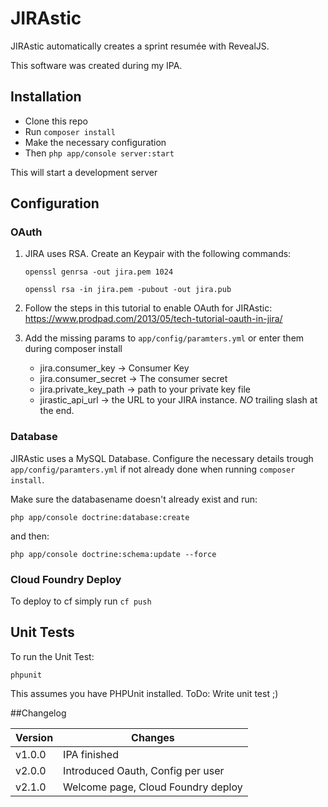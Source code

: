 # JIRAstic
JIRAstic automatically creates a sprint resumée with RevealJS.

This software was created during my IPA.

## Installation

- Clone this repo
- Run ``composer install``
- Make the necessary configuration
- Then ```php app/console server:start```

This will start a development server

## Configuration

### OAuth

1. JIRA uses RSA. Create an Keypair with the following commands:

     ```openssl genrsa -out jira.pem 1024```

     ```openssl rsa -in jira.pem -pubout -out jira.pub```

2. Follow the steps in this tutorial to enable OAuth for JIRAstic: https://www.prodpad.com/2013/05/tech-tutorial-oauth-in-jira/

3. Add the missing params to ``app/config/paramters.yml`` or enter them during composer install
    * jira.consumer_key -> Consumer Key
    * jira.consumer_secret -> The consumer secret
    * jira.private_key_path -> path to your private key file
    * jirastic_api_url -> the URL to your JIRA instance. *NO* trailing slash at the end.

### Database

JIRAstic uses a MySQL Database. Configure the necessary details trough ```app/config/paramters.yml``` if not already done when running ```composer install```.

Make sure the databasename doesn't already exist and run:

```php app/console doctrine:database:create```

and then: 

```php app/console doctrine:schema:update --force```

### Cloud Foundry Deploy

To deploy to cf simply run ```cf push```

## Unit Tests

To run the Unit Test:

```phpunit ```

This assumes you have PHPUnit installed.
ToDo: Write unit test ;)

##Changelog

| Version  | Changes |
| -------- | ------- |
| v1.0.0  | IPA finished  |
| v2.0.0  | Introduced Oauth, Config per user |
| v2.1.0  | Welcome page, Cloud Foundry deploy |
